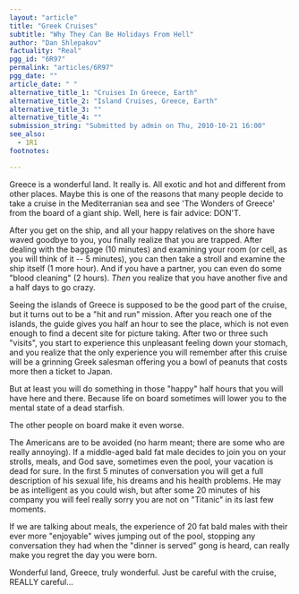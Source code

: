 ```yaml
---
layout: "article"
title: "Greek Cruises"
subtitle: "Why They Can Be Holidays From Hell"
author: "Dan Shlepakov"
factuality: "Real"
pgg_id: "6R97"
permalink: "articles/6R97"
pgg_date: ""
article_date: " "
alternative_title_1: "Cruises In Greece, Earth"
alternative_title_2: "Island Cruises, Greece, Earth"
alternative_title_3: ""
alternative_title_4: ""
submission_string: "Submitted by admin on Thu, 2010-10-21 16:00"
see_also:
  - 1R1
footnotes: 

---
```

<div>
<p>Greece is a wonderful land. It really is. All exotic and hot and different from other places. Maybe this is one of the reasons that many people decide to take a cruise in the Mediterranian sea and see 'The Wonders of Greece' from the board of a giant ship. Well, here is fair advice: DON'T.</p>
<p>After you get on the ship, and all your happy relatives on the shore have waved goodbye to you, you finally realize that you are trapped. After dealing with the baggage (10 minutes) and examining your room (or cell, as you will think of it -- 5 minutes), you can then take a stroll and examine the ship itself (1 more hour). And if you have a partner, you can even do some "blood cleaning" (2 hours). <em>Then</em> you realize that you have another five and a half days to go crazy.</p>
<p>Seeing the islands of Greece is supposed to be the good part of the cruise, but it turns out to be a "hit and run" mission. After you reach one of the islands, the guide gives you half an hour to see the place, which is not even enough to find a decent site for picture taking. After two or three such "visits", you start to experience this unpleasant feeling down your stomach, and you realize that the only experience you will remember after this cruise will be a grinning Greek salesman offering you a bowl of peanuts that costs more then a ticket to Japan.</p>
<p>But at least you will do something in those "happy" half hours that you will have here and there. Because life on board sometimes will lower you to the mental state of a dead starfish.</p>
<p>The other people on board make it even worse.</p>
<p>The Americans are to be avoided (no harm meant; there are some who are really annoying). If a middle-aged bald fat male decides to join you on your strolls, meals, and God save, sometimes even the pool, your vacation is dead for sure. In the first 5 minutes of conversation you will get a full description of his sexual life, his dreams and his health problems. He may be as intelligent as you could wish, but after some 20 minutes of his company you will feel really sorry you are not on "Titanic" in its last few moments.</p>
<p>If we are talking about meals, the experience of 20 fat bald males with their ever more "enjoyable" wives jumping out of the pool, stopping any conversation they had when the "dinner is served" gong is heard, can really make you regret the day you were born.</p>
<p>Wonderful land, Greece, truly wonderful. Just be careful with the cruise, REALLY careful...</p>
</div>

